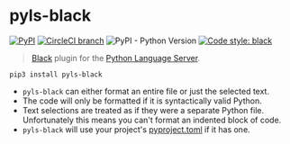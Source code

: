 # pyls-black

[![PyPI](https://img.shields.io/pypi/v/pyls-black.svg)](https://pypi.org/project/pyls-black/) [![CircleCI branch](https://img.shields.io/circleci/project/github/rupert/pyls-black/master.svg)](https://circleci.com/gh/rupert/pyls-black) ![PyPI - Python Version](https://img.shields.io/pypi/pyversions/pyls-black.svg) [![Code style: black](https://img.shields.io/badge/code%20style-black-000000.svg)](https://github.com/ambv/black)

> [Black](https://github.com/ambv/black) plugin for the [Python Language Server](https://github.com/palantir/python-language-server).

```shell
pip3 install pyls-black
```

* `pyls-black` can either format an entire file or just the selected text.
* The code will only be formatted if it is syntactically valid Python.
* Text selections are treated as if they were a separate Python file.
  Unfortunately this means you can't format an indented block of code.
* `pyls-black` will use your project's [pyproject.toml](https://github.com/ambv/black#pyprojecttoml) if it has one.
